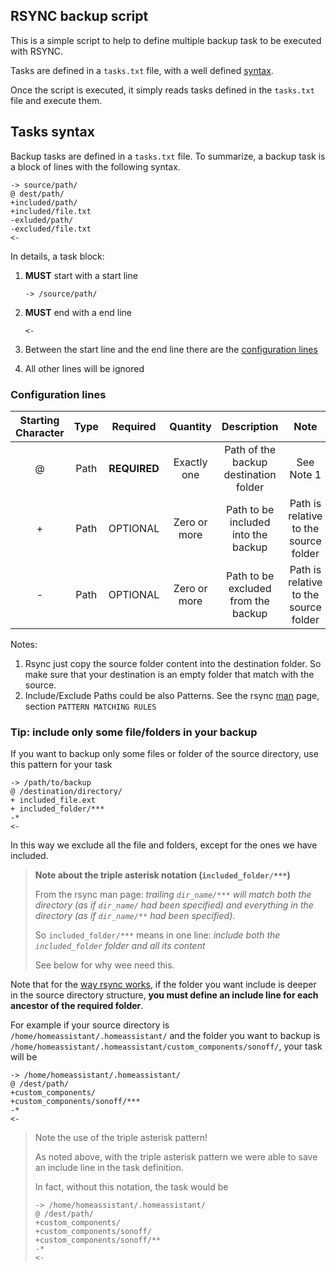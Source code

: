 ## RSYNC backup script
This is a simple script to help to define multiple backup task to be executed with RSYNC.

Tasks are defined in a `tasks.txt` file, with a well defined [syntax](#task-syntax).

Once the script is executed, it simply reads tasks defined in the `tasks.txt` file and execute them.


## Tasks syntax
Backup tasks are defined in a `tasks.txt` file. To summarize, a backup task is a block of lines with the following syntax.

```
-> source/path/
@ dest/path/
+included/path/
+included/file.txt
-exluded/path/
-excluded/file.txt
<-
```

In details, a task block:

1. **MUST** start with a start line

    ```
    -> /source/path/
    ```

2. **MUST** end with a end line

    ```
    <-
    ```

3. Between the start line and the end line there are the [configuration lines](#configuration-lines)

4. All other lines will be ignored

### Configuration lines

| **Starting Character** | **Type** | **Required** | **Quantity** |            **Description**            |                **Note**               |
|:----------------------:|:--------:|:------------:|:------------:|:-------------------------------------:|:-------------------------------------:|
|            @           | Path     | **REQUIRED** | Exactly one  | Path of the backup destination folder | See Note 1                        |
|            +           | Path   | OPTIONAL     | Zero or more | Path to be included into the backup   | Path is relative to the source folder |
|            -           | Path     | OPTIONAL     | Zero or more | Path to be excluded from the backup   | Path is relative to the source folder |

Notes:

1. Rsync just copy the source folder content into the destination folder. So make sure that your destination is an empty folder that match with the source.
2. Include/Exclude Paths could be also Patterns. See the rsync [man](https://man.cx/rsync(1)) page, section `PATTERN MATCHING RULES`

### Tip: include only some file/folders in your backup
If you want to backup only some files or folder of the source directory, use this pattern for your task

```
-> /path/to/backup
@ /destination/directory/
+ included_file.ext
+ included_folder/***
-*
<-
```

In this way we exclude all the file and folders, except for the ones we have included.

> **Note about the triple asterisk notation (`included_folder/***`)**
>
> From the rsync man page: *trailing `dir_name/***` will match both the directory (as if `dir_name/` had been specified) and everything in the directory (as if `dir_name/**` had been specified)*.
>
> So `included_folder/***` means in one line: *include both the `included_folder` folder and all its content*
>
> See below for why wee need this. 


Note that for the [way rsync works](https://stackoverflow.com/a/15701772), if the folder you want include is deeper in the source directory structure, **you must define an include line for each ancestor of the required folder**.

For example if your source directory is `/home/homeassistant/.homeassistant/` and the folder you want to backup is `/home/homeassistant/.homeassistant/custom_components/sonoff/`, your task will be

```
-> /home/homeassistant/.homeassistant/
@ /dest/path/
+custom_components/
+custom_components/sonoff/***
-*
<-
```

> Note the use of the triple asterisk pattern!
>
> As noted above, with the triple asterisk pattern we were able to save an include line in the task definition.
>
> In fact, without this notation, the task would be
> ```
> -> /home/homeassistant/.homeassistant/
> @ /dest/path/
> +custom_components/
> +custom_components/sonoff/
> +custom_components/sonoff/**
> -*
> <-
> ```